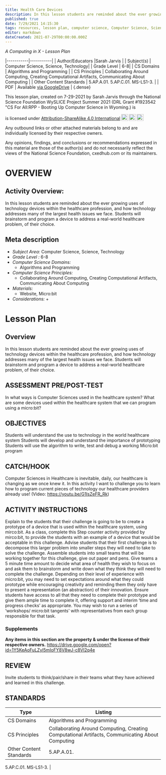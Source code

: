 ```yaml
---
title: Health Care Devices
description: In this lesson students are reminded about the ever growing uses of technology devices within the healthcare profession, and how technology addresses many of the largest health issues we face. Students will brainstorm and program a device to address a real-world healthcare problem, of their choice.
published: true
date: 7/29/2021 14:15:30
tags: resources, lesson plan, computer science, Computer Science, Science, Technology 
editor: markdown
dateCreated: 2021-07-29T00:00:00.000Z
---
```

*A Computing in X - Lesson Plan*

|-----------|-----------|
| Author/Educators |Sarah Jarvis |
| Subject(s) | Computer Science, Science, Technology|
| Grade Level | 6-8|
| CS Domains | Algorithms and Programming |
| CS Principles | Collaborating Around Computing, Creating Computational Artifacts, Communicating About Computing |
| Other Content Standards | 5.AP.A.01. 
5.AP.C.01. 
MS-LS1-3. | 
| PDF | Available [via GoogleDrive](https://drive.google.com/open?id=1lw99Nf24TEyokgPiDVNbBaEJ25s_jgBg) |
{.dense}






This lesson plan, created on 7-29-2021 by Sarah Jarvis through the National Science Foundation WySLICE Project Summer 2021 (DRL Grant #1923542 "CS For All:RPP - Booting Up Computer Science in Wyoming.) is  <p xmlns:cc="http://creativecommons.org/ns#" >  is licensed under <a href="http://creativecommons.org/licenses/by-sa/4.0/?ref=chooser-v1" target="_blank" rel="license noopener noreferrer" style="display:inline-block;">Attribution-ShareAlike 4.0 International<img style="height:22px!important;margin-left:3px;vertical-align:text-bottom;" src="https://mirrors.creativecommons.org/presskit/icons/cc.svg?ref=chooser-v1"><img style="height:22px!important;margin-left:3px;vertical-align:text-bottom;" src="https://mirrors.creativecommons.org/presskit/icons/by.svg?ref=chooser-v1"><img style="height:22px!important;margin-left:3px;vertical-align:text-bottom;" src="https://mirrors.creativecommons.org/presskit/icons/sa.svg?ref=chooser-v1"></a></p>


Any outbound links or other attached materials belong to and are individually licensed by their respective owners. 


Any opinions, findings, and conclusions or recommendations expressed in this material are those of the author(s) and do not necessarily reflect the views of the National Science Foundation, cxedhub.com or its maintainers.


# OVERVIEW
## Activity Overview:  
In this lesson students are reminded about the ever growing uses of technology devices within the healthcare profession, and how technology addresses many of the largest health issues we face. Students will brainstorm and program a device to address a real-world healthcare problem, of their choice.
## Meta description
+ *Subject Area:* Computer Science, Science, Technology 
+ *Grade Level :* 6-8 
+ *Computer Science Domains:*
   + Algorithms and Programming
+ *Computer Science Principles:*
   + Collaborating Around Computing, Creating Computational Artifacts, Communicating About Computing
+ *Materials:* 
   + Website, Micro:bit
+ *Considerations:*
   + 


# Lesson Plan
## Overview
In this lesson students are reminded about the ever growing uses of technology devices within the healthcare profession, and how technology addresses many of the largest health issues we face. Students will brainstorm and program a device to address a real-world healthcare problem, of their choice.
## ASSESSMENT PRE/POST-TEST
In what ways is Computer Sciences used in the healthcare system?
What are some devices used within the healthcare system that we can program using a micro:bit?
## OBJECTIVES
Students will understand the use to technology in the world healthcare system
Students will develop and understand the importance of prototyping
Students will use the algorithm to write, test and debug a working Micro:bit program


## CATCH/HOOK
Computer Sciences in Healthcare is inevitable, daily, our healthcare is changing as we once knew it. In this activity I want to challenge you to learn how to program current pieces of technology our healthcare providers already use! (Video: https://youtu.be/G1IsZeFR_Rk)


## ACTIVITY INSTRUCTIONS
Explain to the students that their challenge is going to be to create a prototype of a device that is used within the healthcare system, using mirco:bit.
As a class, complete this Step counter activity provided by mirco:bit, to provide the students with an example of a device that would be acceptable in this challenge.
Advise students that their first challenge is to decompose this larger problem into smaller steps they will need to take to solve the challenge.
Assemble students into small teams that will be working together for this challenge, give out paper and pens.
Give teams a 5 minute time amount to decide what area of health they wish to focus on and ask them to brainstorm and write down what they think they will need to complete the challenge.
Depending on their level of experience with micro:bit, you may need to set expectations around what they could prototype while encouraging creativity and reminding them they only have to present a representation (an abstraction) of their innovation. 
Ensure students have access to all that they need to complete their prototype and give them ample time to complete it, offering support and interim ‘time and progress checks’ as appropriate.
You may wish to run a series of ‘workshops/ micro:bit tangents’ with representatives from each group responsible for that task.


### Supplements
**Any items in this section are the property & under the license of their respective owners.**
https://drive.google.com/open?id=1Y5KeAoFuLZyI5mIoFY8V8wJ-c8VI2q4e




## REVIEW
Invite students to think/pair/share in their teams what they have achieved and learned in this challenge.
## STANDARDS        
| Type | Listing | 
|-----------|-----------|
| CS Domains  | Algorithms and Programming|
| CS Principles   | Collaborating Around Computing, Creating Computational Artifacts, Communicating About Computing|
| Other Content Standards | 5.AP.A.01. 
5.AP.C.01. 
MS-LS1-3.  |